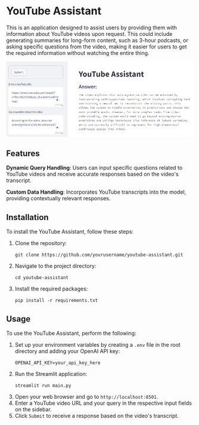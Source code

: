 # YouTube Assistant

This is an application designed to assist users by providing them with information about YouTube videos upon request. This could include generating summaries for long-form content, such as 3-hour podcasts, or asking specific questions from the video, making it easier for users to get the required information without watching the entire thing.

![Screenshot of the application](data/screenshot.png)

## Features

**Dynamic Query Handling**: Users can input specific questions related to YouTube videos and receive accurate responses based on the video's transcript.

**Custom Data Handling**: Incorporates YouTube transcripts into the model, providing contextually relevant responses.

## Installation

To install the YouTube Assistant, follow these steps:

1. Clone the repository:
   ```
   git clone https://github.com/yourusername/youtube-assistant.git
   ```
2. Navigate to the project directory:
   ```
   cd youtube-assistant
   ```
3. Install the required packages:
   ```
   pip install -r requirements.txt
   ```

## Usage

To use the YouTube Assistant, perform the following:

1. Set up your environment variables by creating a `.env` file in the root directory and adding your OpenAI API key:
   ```
   OPENAI_API_KEY=your_api_key_here
   ```
2. Run the Streamlit application:
   ```
   streamlit run main.py
   ```
3. Open your web browser and go to `http://localhost:8501`.
4. Enter a YouTube video URL and your query in the respective input fields on the sidebar.
5. Click `Submit` to receive a response based on the video's transcript.